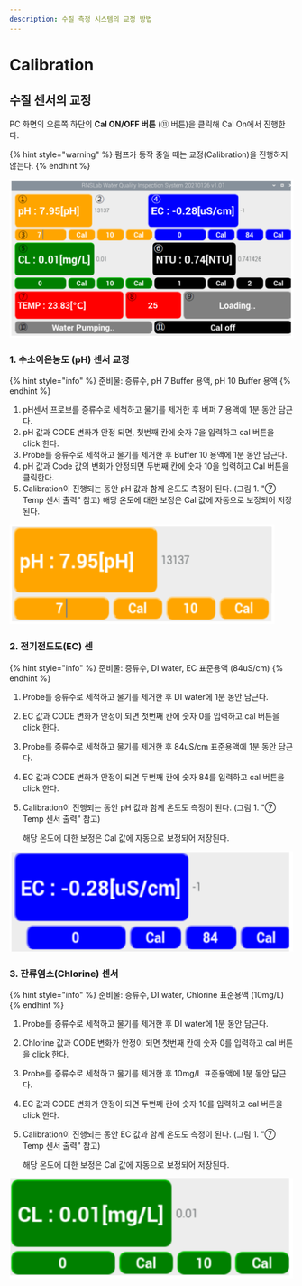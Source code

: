 ```yaml
---
description: 수질 측정 시스템의 교정 방법
---
```


# Calibration

## 수질 센서의 교정 

PC 화면의 오른쪽 하단의 **Cal ON/OFF 버튼** \(⑪ 버튼\)을 클릭해 Cal On에서 진행한다. 

{% hint style="warning" %}
펌프가 동작 중일 때는 교정\(Calibration\)을 진행하지 않는다.
{% endhint %}

![&#xADF8;&#xB9BC; 1. PC &#xD654;&#xBA74; &#xC774;&#xBBF8;&#xC9C0;](.gitbook/assets/7_gui-.png)

### 1. 수소이온농도 \(pH\) 센서 교정 

{% hint style="info" %}
준비물:  증류수, pH 7 Buffer 용액, pH 10 Buffer 용액
{% endhint %}

1. pH센서 프로브를 증류수로 세척하고 물기를 제거한 후 버퍼 7 용액에 1분 동안 담근다.
2. pH 값과 CODE 변화가 안정 되면, 첫번째 칸에 숫자 7을 입력하고 cal 버튼을 click 한다.
3. Probe를 증류수로 세척하고 물기를 제거한 후 Buffer 10 용액에 1분 동안 담근다.
4. pH 값과 Code 값의 변화가 안정되면 두번째 칸에 숫자 10을 입력하고 Cal 버튼을 클릭한다.
5. Calibration이 진행되는 동안 pH 값과 함께 온도도 측정이 된다. \(그림 1. "⑦ Temp 센서 출력" 참고\) 해당 온도에 대한 보정은 Cal 값에 자동으로 보정되어 저장된다.

![&#xADF8;&#xB9BC; 2. pH &#xC13C;&#xC11C;&#xC758; &#xAD50;&#xC815; ](.gitbook/assets/2_ph-.png)

### 2. 전기전도도\(EC\) 센

{% hint style="info" %}
준비물:  증류수, DI water, EC 표준용액 \(84uS/cm\)
{% endhint %}

1. Probe를 증류수로 세척하고 물기를 제거한 후 DI water에 1분 동안 담근다.
2. EC 값과 CODE 변화가 안정이 되면 첫번째 칸에 숫자 0를 입력하고 cal 버튼을 click 한다.
3. Probe를 증류수로 세척하고 물기를 제거한 후 84uS/cm 표준용액에 1분 동안 담근다.
4. EC 값과 CODE 변화가 안정이 되면 두번째 칸에 숫자 84를 입력하고 cal 버튼을 click 한다.
5. Calibration이 진행되는 동안 pH 값과 함께 온도도 측정이 된다. \(그림 1. "⑦ Temp 센서 출력" 참고\)

   해당 온도에 대한 보정은 Cal 값에 자동으로 보정되어 저장된다.

![&#xADF8;&#xB9BC; 3. EC &#xC13C;&#xC11C;&#xC758; &#xAD50;&#xC815;](.gitbook/assets/ec_calibration.png)

### 3. 잔류염소\(Chlorine\) 센서

{% hint style="info" %}
준비물:  증류수, DI water, Chlorine 표준용액 \(10mg/L\)
{% endhint %}

1. Probe를 증류수로 세척하고 물기를 제거한 후 DI water에 1분 동안 담근다.
2. Chlorine 값과 CODE 변화가 안정이 되면 첫번째 칸에 숫자 0를 입력하고 cal 버튼을 click 한다.
3. Probe를 증류수로 세척하고 물기를 제거한 후 10mg/L 표준용액에 1분 동안 담근다.
4. EC 값과 CODE 변화가 안정이 되면 두번째 칸에 숫자 10를 입력하고 cal 버튼을 click 한다.
5. Calibration이 진행되는 동안 EC 값과 함께 온도도 측정이 된다. \(그림 1. "⑦ Temp 센서 출력" 참고\)

   해당 온도에 대한 보정은 Cal 값에 자동으로 보정되어 저장된다.

![&#xADF8;&#xB9BC; 4. &#xC794;&#xB958;&#xC5FC;&#xC18C; &#xC13C;&#xC11C;&#xC758; &#xAD50;&#xC815;](.gitbook/assets/cl_calibration.png)


